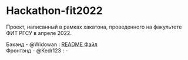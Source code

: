# Hackathon-fit2022

Проект, написанный в рамках хакатона, проведенного на факультете ФИТ РГСУ в апреле 2022.

Бэкэнд - @Widowan : [README Файл](backend/README.md)  
Фронтэнд - @Kedr123 : -